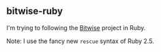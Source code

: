 bitwise-ruby
----

I'm trying to following the [Bitwise] project in Ruby.

Note: I use the fancy new `rescue` syntax of Ruby 2.5.

[Bitwise]: https://github.com/pervognsen/bitwise


